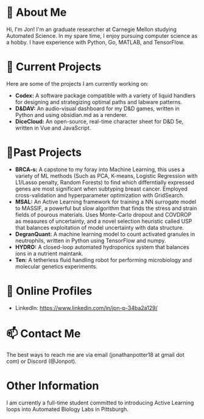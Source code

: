 # 👋 About Me
Hi, I'm Jon! I'm an graduate researcher at Carnegie Mellon studying Automated Science. In my spare time, I enjoy pursuing computer science as a hobby. I have experience with Python, Go, MATLAB, and TensorFlow.

# 🌱 Current Projects
Here are some of the projects I am currently working on:

- **Codex:** A software package compatible with a variety of liquid handlers for designing and strategizing optimal paths and labware patterns.
- **D&DAV:** An audio-visual dashboard for my D&D games, written in Python and using obsidian.md as a renderer.
- **DiceCloud:** An open-source, real-time character sheet for D&D 5e, written in Vue and JavaScript.


# 🌲Past Projects
- **BRCA-s:** A capstone to my foray into Machine Learning, this uses a variety of ML methods (Such as PCA, K-means, Logistic Regression with L1/Lasso penalty, Random Forests) to find which differntially expressed genes are most significant when subtyping breast cancer. Employed cross-validation and hyperparameter optimization with GridSearch.
- **MSAL:** An Active Learning framework for training a NN surrogate model to MASSIF, a powerful but slow algorithm that finds the stress and strain fields of pourous materials. Uses Monte-Carlo dropout and COVDROP as measures of uncertainty, and a novel selection heuristic called USP that balances exploitation of model uncertainty with data structure.
- **DegranQuant:** A machine learning model to count activated granules in neutrophils, written in Python using TensorFlow and numpy.
- **HYDRO:** A closed-loop automated hydroponics system that balances ions in a nutrient maintank.
- **Ten:** A tetherless fluid handling robot for performing microbiology and molecular genetics experiments.

# 👀 Online Profiles
- LinkedIn: https://www.linkedin.com/in/jon-p-34ba2a129/

# 📫 Contact Me
The best ways to reach me are via email (jonathanpotter18 at gmail dot com) or Discord (@Jonpot).

# Other Information
I am currently a full-time student committed to introducing Active Learning loops into Automated Biology Labs in Pittsburgh.

<!---
Jonpot/Jonpot is a ✨ special ✨ repository because its `README.md` (this file) appears on your GitHub profile.
You can click the Preview link to take a look at your changes.
--->
